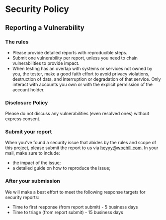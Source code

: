 # Security Policy

## Reporting a Vulnerability


### The rules
- Please provide detailed reports with reproducible steps. 
- Submit one vulnerability per report, unless you need to chain vulnerabilities to provide impact.
- When testing has an overlap with systems or services not owned by you, the tester, make a good faith effort to avoid privacy violations, destruction of data, and interruption or degradation of that service. Only interact with accounts you own or with the explicit permission of the account holder.

### Disclosure Policy
Please do not discuss any vulnerabilities (even resolved ones) without express consent.

### Submit your report
When you've found a security issue that abides by the rules and scope of this project, please submit the report to us via heyyy@wpchill.com. In your mail, make sure to include:

- the impact of the issue;
- a detailed guide on how to reproduce the issue;

### After your submission
We will make a best effort to meet the following response targets for security reports:

- Time to first response (from report submit) - 5 business days
- Time to triage (from report submit) - 15 business days
